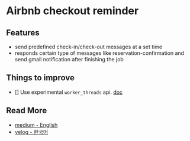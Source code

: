 # Airbnb checkout reminder

## Features

- send predefined check-in/check-out messages at a set time
- responds certain type of messages like reservation-confirmation
  and send gmail notification after finishing the job

## Things to improve

- [] Use experimental `worker_threads` api. [doc](https://nodejs.org/api/worker_threads.html)

## Read More

- [medium - English](https://medium.com/@leejh3224/build-airbnb-check-out-reminder-with-node-js-and-puppeteer-ab0791473347)
- [velog - 한국어](https://velog.io/@leejh3224/Node.js%EC%99%80-Puppeteer%EB%A5%BC-%ED%99%9C%EC%9A%A9%ED%95%9C-Airbnb-checkout-reminder)
